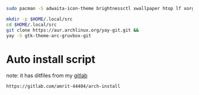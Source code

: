 ```bash
sudo pacman -S adwaita-icon-theme brightnessctl xwallpaper htop lf xorg-xset alsa-utils ttf-font-awesome ttf-hack picom fastfetch firefox nsxiv neovim mpv newsboat sxhkd bleachbit unzip zathura zathura-pdf-poopler zathura-cb zathura-djvu
```
```bash
mkdir -p $HOME/.local/src
cd $HOME/.local/src
git clone https://aur.archlinux.org/yay-git.git &&
yay -S gtk-theme-arc-gruvbox-git
```
# Auto install script
note: it has ditfiles from my [gitlab](https://gitlab.com/amrit-44404/archrice)
```
https://gitlab.com/amrit-44404/arch-install
```
